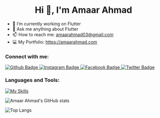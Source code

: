 <h1 align="center">Hi 👋, I'm Amaar Ahmad</h1>

- 🔭 I’m currently working on Flutter
- 💬 Ask me anything about Flutter 
- 📫 How to reach me: amaarahmad03@gmail.com
- 💻 My Portfolio: https://amaarahmad.com
  
### Connect with me:
<div id="badges">
  <a href="https://github.com/amaarahmad">
    <img src="https://img.shields.io/badge/Github-white?style=for-the-badge&logo=Github&logoColor=black" alt="Github Badge"/>
  </a>
   <a href="https://www.instagram.com/_khokhar___">
    <img src="https://img.shields.io/badge/Instagram-purple?style=for-the-badge&logo=instagram&logoColor=white" alt="Instagram Badge"/>
  </a>
   <a href="https://fb.com/">
    <img src="https://img.shields.io/badge/Facebook-blue?style=for-the-badge&logo=facebook&logoColor=white" alt="Facebook Badge"/>
  </a>
   <a href="https://twitter.com/">
    <img src="https://img.shields.io/badge/Twitter-blue?style=for-the-badge&logo=twitter&logoColor=white" alt="Twitter Badge"/>
  </a>
</div>

### Languages and Tools:
[![My Skills](https://skillicons.dev/icons?i=flutter,dart,firebase,github,git,postman,figma,xd&perline=5)](https://skillicons.dev)

![Amaar Ahmad's GitHub stats](https://github-readme-stats.vercel.app/api?username=amaarahmad&show_icons=true&theme=dark)

![Top Langs](https://github-readme-stats.vercel.app/api/top-langs/?username=amaarahmad&theme=dark)


<br>
